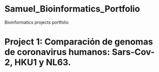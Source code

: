 # Samuel_Bioinformatics_Portfolio
Bioinformatics projects portfolio

# Project 1: Comparación de genomas de coronavirus humanos: Sars-Cov-2, HKU1 y NL63.
